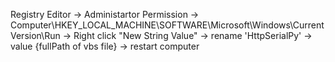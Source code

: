Registry Editor -> Administartor Permission -> Computer\HKEY_LOCAL_MACHINE\SOFTWARE\Microsoft\Windows\CurrentVersion\Run -> Right click "New String Value" -> rename 'HttpSerialPy' -> value {fullPath of vbs file} -> restart computer